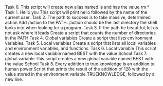 Task 0. <o>
This script will create new alias named ls and has the value rm *
Task 1. Hello you
This script will print hello followed by the name of the current user.
Task 2. The path to success is to take massive, determined action
Add /action to the PATH. /action should be the last directory the shell looks into when looking for a program.
Task 3. If the path be beautiful, let us not ask where it leads
Create a script that counts the number of directories in the PATH
Task 4. Global variables
Create a script that lists environment variables.
Task 5. Local variables
Create a script that lists all local variables and environment variables, and functions.
Task 6. Local variable
This script creates a new local variable named BEST with the value School
Task 7. global variable
This script creates a new global variable named BEST with the value School
Task 8. Every addition to true knowledge is an addition to human power 
Script that prints the result of the addition of 128 with the value stored in the environment variable TRUEKNOWLEDGE, followed by a new line.
